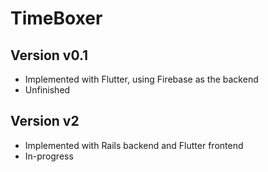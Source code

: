 # TimeBoxer 
 
## Version v0.1
  - Implemented with Flutter, using Firebase as the backend
  - Unfinished
## Version v2
  - Implemented with Rails backend and Flutter frontend
  - In-progress
